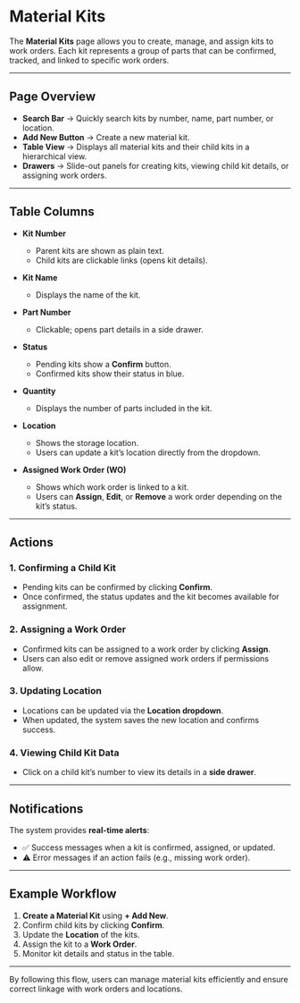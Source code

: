 # Material Kits

The **Material Kits** page allows you to create, manage, and assign kits to work orders. Each kit represents a group of parts that can be confirmed, tracked, and linked to specific work orders.

---

## Page Overview

- **Search Bar** → Quickly search kits by number, name, part number, or location.
- **Add New Button** → Create a new material kit.
- **Table View** → Displays all material kits and their child kits in a hierarchical view.
- **Drawers** → Slide-out panels for creating kits, viewing child kit details, or assigning work orders.

---

## Table Columns

- **Kit Number**

  - Parent kits are shown as plain text.
  - Child kits are clickable links (opens kit details).

- **Kit Name**

  - Displays the name of the kit.

- **Part Number**

  - Clickable; opens part details in a side drawer.

- **Status**

  - Pending kits show a **Confirm** button.
  - Confirmed kits show their status in blue.

- **Quantity**

  - Displays the number of parts included in the kit.

- **Location**

  - Shows the storage location.
  - Users can update a kit’s location directly from the dropdown.

- **Assigned Work Order (WO)**
  - Shows which work order is linked to a kit.
  - Users can **Assign**, **Edit**, or **Remove** a work order depending on the kit’s status.

---

## Actions

### 1. Confirming a Child Kit

- Pending kits can be confirmed by clicking **Confirm**.
- Once confirmed, the status updates and the kit becomes available for assignment.

### 2. Assigning a Work Order

- Confirmed kits can be assigned to a work order by clicking **Assign**.
- Users can also edit or remove assigned work orders if permissions allow.

### 3. Updating Location

- Locations can be updated via the **Location dropdown**.
- When updated, the system saves the new location and confirms success.

### 4. Viewing Child Kit Data

- Click on a child kit’s number to view its details in a **side drawer**.

---

## Notifications

The system provides **real-time alerts**:

- ✅ Success messages when a kit is confirmed, assigned, or updated.
- ⚠️ Error messages if an action fails (e.g., missing work order).

---

## Example Workflow

1. **Create a Material Kit** using **+ Add New**.
2. Confirm child kits by clicking **Confirm**.
3. Update the **Location** of the kits.
4. Assign the kit to a **Work Order**.
5. Monitor kit details and status in the table.

---

By following this flow, users can manage material kits efficiently and ensure correct linkage with work orders and locations.
